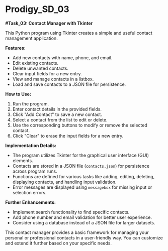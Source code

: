 # Prodigy_SD_03
**#Task_03: Contact Manager with Tkinter**

This Python program using Tkinter creates a simple and useful contact management application.

**Features:**

* Add new contacts with name, phone, and email.
* Edit existing contacts.
* Delete unwanted contacts.
* Clear input fields for a new entry.
* View and manage contacts in a listbox.
* Load and save contacts to a JSON file for persistence.

**How to Use:**

1. Run the program.
2. Enter contact details in the provided fields.
3. Click "Add Contact" to save a new contact.
4. Select a contact from the list to edit or delete.
5. Use the corresponding buttons to modify or remove the selected contact.
6. Click "Clear" to erase the input fields for a new entry.

**Implementation Details:**

* The program utilizes Tkinter for the graphical user interface (GUI) elements.
* Contacts are stored in a JSON file (`contacts.json`) for persistence across program runs.
* Functions are defined for various tasks like adding, editing, deleting, displaying contacts, and handling input validation.
* Error messages are displayed using `messagebox` for missing input or selection errors.

**Further Enhancements:**

* Implement search functionality to find specific contacts.
* Add phone number and email validation for better user experience.
* Consider using a database instead of a JSON file for larger datasets.

This contact manager provides a basic framework for managing your personal or professional contacts in a user-friendly way. You can customize and extend it further based on your specific needs.
